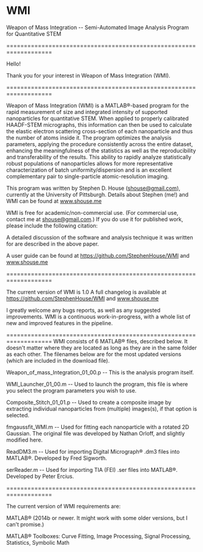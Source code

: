 # WMI
Weapon of Mass Integration -- Semi-Automated Image Analysis Program for Quantitative STEM

===================================================================

Hello! 

Thank you for your interest in Weapon of Mass Integration (WMI).

===================================================================

Weapon of Mass Integration (WMI) is a MATLAB®-based program for the rapid measurement of size and integrated intensity of supported nanoparticles for quantitative STEM. When applied to properly calibrated HAADF-STEM micrographs, this information can then be used to calculate the elastic electron scattering cross-section of each nanoparticle and thus the number of atoms inside it. The program optimizes the analysis parameters, applying the procedure consistently across the entire dataset, enhancing the meaningfulness of the statistics as well as the reproducibility and transferability of the results. This ability to rapidly analyze statistically robust populations of nanoparticles allows for more representative characterization of batch uniformity/dispersion and is an excellent complementary pair to single-particle atomic-resolution imaging.

This program was written by Stephen D. House (shouse@gmail.com), currently at the University of Pittsburgh.
Details about Stephen (me!) and WMI can be found at www.shouse.me 

WMI is free for academic/non-commercial use. (For commercial use, contact me at shouse@gmail.com.) If you do use it for published work, please include the following citation:

<Manuscript submitted and under review>

A detailed discussion of the software and analysis technique it was written for are described in the above paper.

A user guide can be found at https://github.com/StephenHouse/WMI and www.shouse.me

===================================================================

The current version of WMI is 1.0
A full changelog is available at https://github.com/StephenHouse/WMI and www.shouse.me

I greatly welcome any bugs reports, as well as any suggested improvements. WMI is a continuous work-in-progress, with a whole list of new and improved features in the pipeline.

===================================================================
WMI consists of 6 MATLAB® files, described below. It doesn't matter where they are located as long as they are in the same folder as each other. The filenames below are for the most updated versions (which are included in the download file).

Weapon_of_mass_Integration_01_00.p -- This is the analysis program itself.

WMI_Launcher_01_00.m -- Used to launch the program, this file is where you select the program parameters you wish to use.

Composite_Stitch_01_01.p -- Used to create a composite image by extracting individual nanoparticles from (multiple) images(s), if that option is selected.

fmgaussfit_WMI.m -- Used for fitting each nanoparticle with a rotated 2D Gaussian. The original file was developed by Nathan Orloff, and slightly modified here.

ReadDM3.m -- Used for importing Digital Micrograph® .dm3 files into MATLAB®. Developed by Fred Sigworth.

serReader.m -- Used for importing TIA (FEI) .ser files into MATLAB®. Developed by Peter Ercius.

===================================================================

The current version of WMI requirements are:

MATLAB® (2014b or newer. It might work with some older versions, but I can't promise.)

MATLAB® Toolboxes: Curve Fitting, Image Processing, Signal Processing, Statistics, Symbolic Math
